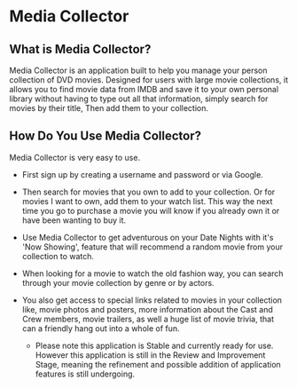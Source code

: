 # Media Collector

## What is Media Collector?

Media Collector is an application built to help you manage your person collection
of DVD movies. Designed for users with large movie collections, it allows you to
find movie data from IMDB and save it to your own personal library without having
to type out all that information, simply search for movies by their title, Then
add them to your collection.

## How Do You Use Media Collector?

Media Collector is very easy to use.
 * First sign up by creating a username and password or via Google.

 * Then search for movies that you own to add to your collection.
   Or for movies I want to own, add them to your watch list.
   This way the next time you go to purchase a movie you will know if
   you already own it or have been wanting to buy it.

 * Use Media Collector to get adventurous on your Date Nights with it's
   'Now Showing', feature that will recommend a random movie from your
   collection to watch.

 * When looking for a movie to watch the old fashion way, you can search
   through your movie collection by genre or by actors.    

 * You also get access to special links related to movies in your collection
   like, movie photos and posters, more information about the Cast
   and Crew members, movie trailers, as well a huge list of movie trivia, that can
   a friendly hang out into a whole of fun.

   - Please note this application is Stable and currently ready for use.
     However this application is still in the Review and Improvement Stage,
     meaning the refinement and possible addition of application features is
     still undergoing.
